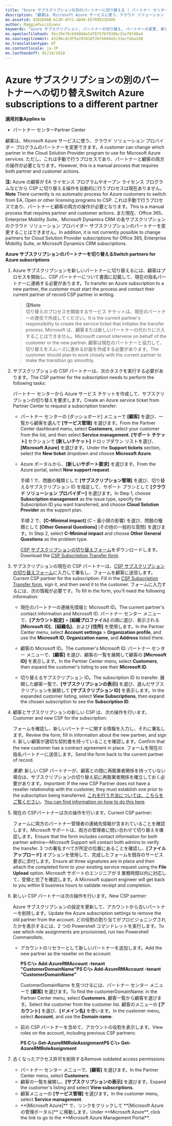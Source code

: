 ```yaml
---
title: "Azure サブスクリプションを別のパートナーに切り替える | パートナー センター"
description: "顧客は、Microsoft Azure サービスに使う、クラウド ソリューション プロバイダー プログラムのパートナーを変更できます。 ただし、これは手動で行うプロセスであり、パートナーと顧客の両方の操作が必要となります。"
ms.assetid: 42D1D9AB-613D-4FC1-A846-EE769923E699
author: MaggiePucciEvans
keywords: "azure サブスクリプション, パートナーの切り替え, パートナーの変更, 新しいパートナーの獲得, 別のパートナー"
ms.openlocfilehash: 5bc29e78cb94068a5d7675f6f030bc31e78f40a4
ms.sourcegitcommit: 4329bcdc9f5e293418f2bfe60445c33acfaba2d0
ms.translationtype: HT
ms.contentlocale: ja-JP
ms.lasthandoff: 01/24/2018
---
```

# <a name="switch-azure-subscriptions-to-a-different-partner"></a><span data-ttu-id="63dfc-105">Azure サブスクリプションの別のパートナーへの切り替え</span><span class="sxs-lookup"><span data-stu-id="63dfc-105">Switch Azure subscriptions to a different partner</span></span>

**<span data-ttu-id="63dfc-106">適用対象</span><span class="sxs-lookup"><span data-stu-id="63dfc-106">Applies to</span></span>**

-  <span data-ttu-id="63dfc-107">パートナー センター</span><span class="sxs-lookup"><span data-stu-id="63dfc-107">Partner Center</span></span>

<span data-ttu-id="63dfc-108">顧客は、Microsoft Azure サービスに使う、クラウド ソリューション プロバイダー プログラムのパートナーを変更できます。</span><span class="sxs-lookup"><span data-stu-id="63dfc-108">A customer can change which partner in the Cloud Solution Provider program to use for Microsoft Azure services.</span></span> <span data-ttu-id="63dfc-109">ただし、これは手動で行うプロセスであり、パートナーと顧客の両方の操作が必要となります。</span><span class="sxs-lookup"><span data-stu-id="63dfc-109">However, this is a manual process that requires both partner and customer actions.</span></span>

<span data-ttu-id="63dfc-110">**注:**  Azure の顧客が EA ライセンス プログラムやオープン ライセンス プログラムなどから CSP に切り替える操作を自動的に行うプロセスは現在ありません。</span><span class="sxs-lookup"><span data-stu-id="63dfc-110">**Note**  There currently is no automatic process for Azure customers to switch from EA, Open or other licensing programs to CSP.</span></span> <span data-ttu-id="63dfc-111">これは手動で行うプロセスであり、パートナーと顧客の両方の操作が必要となります。</span><span class="sxs-lookup"><span data-stu-id="63dfc-111">This is a manual process that requires partner and customer actions.</span></span> <span data-ttu-id="63dfc-112">また現在、Office 365、Enterprise Mobility Suite、Microsoft Dynamics CRM の各サブスクリプションのクラウド ソリューション プロバイダー サブスクリプションのパートナーを変更することはできません。</span><span class="sxs-lookup"><span data-stu-id="63dfc-112">In addition, it is not currently possible to change partners for Cloud Solution Provider subscriptions for Office 365, Enterprise Mobility Suite, or Microsoft Dynamics CRM subscriptions.</span></span>


 

**<span data-ttu-id="63dfc-113">Azure サブスクリプションのパートナーを切り替える</span><span class="sxs-lookup"><span data-stu-id="63dfc-113">Switch partners for Azure subscriptions</span></span>**

1.  <span data-ttu-id="63dfc-114">Azure サブスクリプションを新しいパートナーに切り替えるには、顧客はプロセスを開始し、CSP パートナーについて書面に記載して、現在の指名パートナーに連絡する必要があります。</span><span class="sxs-lookup"><span data-stu-id="63dfc-114">To transfer an Azure subscription to a new partner, the customer must start the process and contact their current partner of record CSP partner in writing.</span></span> 

    >**<span data-ttu-id="63dfc-115">注</span><span class="sxs-lookup"><span data-stu-id="63dfc-115">Note</span></span>**<br> <span data-ttu-id="63dfc-116">切り替えのプロセスを開始するサービス チケットは、現在のパートナーの責任で作成してください。</span><span class="sxs-lookup"><span data-stu-id="63dfc-116">It is the current partner's responsibility to create the service ticket that initiates the transfer process.</span></span> <span data-ttu-id="63dfc-117">Microsoft は、顧客または新しいパートナーの代わりに介入することはできません。</span><span class="sxs-lookup"><span data-stu-id="63dfc-117">Microsoft cannot intervene on behalf of the customer or the new partner.</span></span> <span data-ttu-id="63dfc-118">顧客は現在のパートナーと協力して、切り替えをスムーズに進める計画を作成する必要があります。</span><span class="sxs-lookup"><span data-stu-id="63dfc-118">The customer should plan to work closely with the current partner to make the transition go smoothly.</span></span>

2.  <span data-ttu-id="63dfc-119">サブスクリプションの CSP パートナーは、次のタスクを実行する必要があります。</span><span class="sxs-lookup"><span data-stu-id="63dfc-119">The CSP partner for the subscription needs to perform the following tasks:</span></span>

    <span data-ttu-id="63dfc-120">パートナー センターから Azure サービス チケットを作成して、サブスクリプションの切り替えを要求します。</span><span class="sxs-lookup"><span data-stu-id="63dfc-120">Create an Azure service ticket from Partner Center to request a subscription transfer:</span></span>

    -   <span data-ttu-id="63dfc-121">パートナー センターの [ダッシュボード] メニューで **[顧客]** を選び、一覧から顧客を選んで **[サービス管理]** を選びます。</span><span class="sxs-lookup"><span data-stu-id="63dfc-121">From the Partner Center dashboard menu, select **Customers**, select your customer from the list, and then select **Service management**.</span></span> <span data-ttu-id="63dfc-122">**[サポート チケット]** セクションで **[新しいチケット]** ドロップダウン リストを選び、**[Microsoft Azure]** を選びます。</span><span class="sxs-lookup"><span data-stu-id="63dfc-122">Under the **Support tickets** section, select the **New ticket** dropdown and choose **Microsoft Azure**.</span></span>

    -   <span data-ttu-id="63dfc-123">Azure ポータルから、**[新しいサポート要求]** を選びます。</span><span class="sxs-lookup"><span data-stu-id="63dfc-123">From the Azure portal, select **New support request**.</span></span>

        <span data-ttu-id="63dfc-124">手順 1 で、問題の種類として **[サブスクリプション管理]** を選び、切り替えるサブスクリプション ID を指定して、サポート プランとして **[クラウド ソリューション プロバイダー]** を選びます。</span><span class="sxs-lookup"><span data-stu-id="63dfc-124">In Step 1, choose **Subscription management** as the issue type, specify the Subscription ID you want transferred, and choose **Cloud Solution Provider** as the support plan.</span></span>

        <span data-ttu-id="63dfc-125">手順 2 で、**[C–Minimal impact]** (C – 最小限の影響) を選び、問題の種類として **[Other General Questions]** (その他の一般的な質問) を選びます。</span><span class="sxs-lookup"><span data-stu-id="63dfc-125">In Step 2, select **C–Minimal impact** and choose **Other General Questions** as the problem type.</span></span>

        <span data-ttu-id="63dfc-126">[CSP サブスクリプションの切り替えフォーム](https://assets.windowsphone.com/5222c408-e546-4e01-b72a-2ec7d4c43d57/CSP_Subscription_Transfer_Form_Azure_InvariantCulture_Default.zip)をダウンロードします。</span><span class="sxs-lookup"><span data-stu-id="63dfc-126">Download the [CSP Subscription Transfer form](https://assets.windowsphone.com/5222c408-e546-4e01-b72a-2ec7d4c43d57/CSP_Subscription_Transfer_Form_Azure_InvariantCulture_Default.zip).</span></span>

3.  <span data-ttu-id="63dfc-127">サブスクリプションの現在の CSP パートナーは、[CSP サブスクリプションの切り替えフォーム](https://assets.windowsphone.com/5222c408-e546-4e01-b72a-2ec7d4c43d57/CSP_Subscription_Transfer_Form_Azure_InvariantCulture_Default.zip)に入力して署名し、フォームを顧客に送信します。</span><span class="sxs-lookup"><span data-stu-id="63dfc-127">Current CSP partner for the subscription: Fill in the [CSP Subscription Transfer form](https://assets.windowsphone.com/5222c408-e546-4e01-b72a-2ec7d4c43d57/CSP_Subscription_Transfer_Form_Azure_InvariantCulture_Default.zip), sign it, and then send it to the customer.</span></span> <span data-ttu-id="63dfc-128">フォームに入力するには、次の情報が必要です。</span><span class="sxs-lookup"><span data-stu-id="63dfc-128">To fill in the form, you'll need the following information:</span></span>

    -   <span data-ttu-id="63dfc-129">現在のパートナーの連絡先情報と Microsoft ID。</span><span class="sxs-lookup"><span data-stu-id="63dfc-129">The current partner's contact information and Microsoft ID.</span></span> <span data-ttu-id="63dfc-130">パートナー センター メニューで、**[アカウント設定]** &gt; **[組織プロファイル]** の順に選び、表示される **[Microsoft ID]**、**[組織名]**、および **[住所]** を使用します。</span><span class="sxs-lookup"><span data-stu-id="63dfc-130">In the Partner Center menu, select **Account settings** &gt; **Organization profile**, and use the **Microsoft ID**, **Organization name**, and **Address** listed there.</span></span>

    -   <span data-ttu-id="63dfc-131">顧客の Microsoft ID。</span><span class="sxs-lookup"><span data-stu-id="63dfc-131">The customer's Microsoft ID.</span></span> <span data-ttu-id="63dfc-132">パートナー センター メニューで、**[顧客]** を選び、顧客の一覧を展開して顧客の **[Microsoft ID]** を表示します。</span><span class="sxs-lookup"><span data-stu-id="63dfc-132">In the Partner Center menu, select **Customers**, then expand the customer's listing to see their **Microsoft ID**.</span></span>

    -   <span data-ttu-id="63dfc-133">切り替えるサブスクリプション ID。</span><span class="sxs-lookup"><span data-stu-id="63dfc-133">The subscription ID to transfer.</span></span> <span data-ttu-id="63dfc-134">展開した顧客一覧で、**[サブスクリプションの表示]** を選び、選んだサブスクリプションを展開して **[サブスクリプション ID]** を表示します。</span><span class="sxs-lookup"><span data-stu-id="63dfc-134">In the expanded customer listing, select **View Subscriptions**, then expand the chosen subscription to see the **Subscription ID**.</span></span>

4.  <span data-ttu-id="63dfc-135">顧客とサブスクリプションの新しい CSP は、次の操作を行います。</span><span class="sxs-lookup"><span data-stu-id="63dfc-135">Customer and new CSP for the subscription:</span></span>

    <span data-ttu-id="63dfc-136">フォームを確認し、新しいパートナーに関する情報を入力し、それに署名します。</span><span class="sxs-lookup"><span data-stu-id="63dfc-136">Review the form, fill in information about the new partner, and sign it.</span></span> <span data-ttu-id="63dfc-137">新しい顧客が適切な契約書を持っていることを確認します。</span><span class="sxs-lookup"><span data-stu-id="63dfc-137">Confirm that the new customer has a contract agreement in place.</span></span> <span data-ttu-id="63dfc-138">フォームを現在の指名パートナーに送信します。</span><span class="sxs-lookup"><span data-stu-id="63dfc-138">Send the form back to the current partner of record.</span></span>

    <span data-ttu-id="63dfc-139">*重要*: 新しい CSP パートナーが、顧客との間に再販業者関係を持っていない場合は、サブスクリプションの切り替え前に再販業者関係を確立しておく必要があります。</span><span class="sxs-lookup"><span data-stu-id="63dfc-139">*Important*: If the new CSP Partner does not have a reseller relationship with the customer, they must establish one prior to the subscription being transferred.</span></span> <span data-ttu-id="63dfc-140">[これを行う方法については、こちらをご覧ください](https://int.msdn.microsoft.com/en-us/library/partnercenter/mt750320.aspx)。</span><span class="sxs-lookup"><span data-stu-id="63dfc-140">[You can find information on how to do this here](https://int.msdn.microsoft.com/en-us/library/partnercenter/mt750320.aspx).</span></span>

5.  <span data-ttu-id="63dfc-141">現在の CSPパートナーは次の操作を行います。</span><span class="sxs-lookup"><span data-stu-id="63dfc-141">Current CSP partner:</span></span>

    <span data-ttu-id="63dfc-142">フォームに両方のパートナー管理者の連絡先情報が含まれていることを確認します。Microsoft サポートは、両方の管理者に問い合わせて切り替えを確認します。</span><span class="sxs-lookup"><span data-stu-id="63dfc-142">Ensure that the form includes contact information for both partner admins—Microsoft Support will contact both admins to verify the transfer.</span></span> <span data-ttu-id="63dfc-143">3 つの署名すべてが所定の位置にあることを確認し、**[ファイル アップロード]** オプションを使用して、完成したフォームを既存のサービス要求に添付します。</span><span class="sxs-lookup"><span data-stu-id="63dfc-143">Ensure all three signatures are in place and then attach the completed form to your existing service request using the **File Upload** option.</span></span> <span data-ttu-id="63dfc-144">Microsoft サポートのエンジニアが 8 業務時間以内に対応して、受領と完了を確認します。</span><span class="sxs-lookup"><span data-stu-id="63dfc-144">A Microsoft support engineer will get back to you within 8 business hours to validate receipt and completion.</span></span>

6.  <span data-ttu-id="63dfc-145">新しい CSP パートナーは次の操作を行います。</span><span class="sxs-lookup"><span data-stu-id="63dfc-145">New CSP partner:</span></span>

    <span data-ttu-id="63dfc-146">Azure サブスクリプションの設定を更新して、アカウントから古いパートナーを削除します。</span><span class="sxs-lookup"><span data-stu-id="63dfc-146">Update the Azure subscription settings to remove the old partner from the account.</span></span> <span data-ttu-id="63dfc-147">どの役割の割り当てがプロビジョニングされたかを表示するには、2 つの Powershell コマンドレットを実行します。</span><span class="sxs-lookup"><span data-stu-id="63dfc-147">To see which role assignments are provisioned, run two Powershell Commandlets.</span></span>

    -   <span data-ttu-id="63dfc-148">アカウントのリセラーとして新しいパートナーを追加します。</span><span class="sxs-lookup"><span data-stu-id="63dfc-148">Add the new partner as the reseller on the account:</span></span>

        **<span data-ttu-id="63dfc-149">PS C:\\&gt; Add-AzureRMAccount -tenant "CustomerDomainName"</span><span class="sxs-lookup"><span data-stu-id="63dfc-149">PS C:\\&gt; Add-AzureRMAccount -tenant "CustomerDomainName"</span></span>**

        <span data-ttu-id="63dfc-150">CustomerDomainName を見つけるには、パートナー センター メニューで **[顧客]** を選びます。</span><span class="sxs-lookup"><span data-stu-id="63dfc-150">To find the customerDomainName: in the Partner Center menu, select **Customers**.</span></span> <span data-ttu-id="63dfc-151">顧客一覧から顧客を選びます。</span><span class="sxs-lookup"><span data-stu-id="63dfc-151">Select the customer from the customer list.</span></span> <span data-ttu-id="63dfc-152">顧客のメニューの **[アカウント]** を選び、**[ドメイン名]** を使います。</span><span class="sxs-lookup"><span data-stu-id="63dfc-152">In the customer menu, select **Account**, and use the **Domain name**.</span></span>

    -   <span data-ttu-id="63dfc-153">前の CSP パートナーを含めて、アカウントの役割を表示します。</span><span class="sxs-lookup"><span data-stu-id="63dfc-153">View roles on the account, including previous CSP partners:</span></span>

        **<span data-ttu-id="63dfc-154">PS C:\\&gt; Get-AzureRMRoleAssignment</span><span class="sxs-lookup"><span data-stu-id="63dfc-154">PS C:\\&gt; Get-AzureRMRoleAssignment</span></span>**

7. <span data-ttu-id="63dfc-155">古くなったアクセス許可を削除する</span><span class="sxs-lookup"><span data-stu-id="63dfc-155">Remove outdated access permissions</span></span>

    -  <span data-ttu-id="63dfc-156">パートナー センター メニューで、**[顧客]** を選びます。</span><span class="sxs-lookup"><span data-stu-id="63dfc-156">In the Partner Center menu, select **Customers**.</span></span> 
    -  <span data-ttu-id="63dfc-157">顧客の一覧を展開し、**[サブスクリプションの表示]** を選びます。</span><span class="sxs-lookup"><span data-stu-id="63dfc-157">Expand the customer's listing and select **View subscriptions**.</span></span> 
    -  <span data-ttu-id="63dfc-158">顧客メニューの **[サービス管理]** を選びます。</span><span class="sxs-lookup"><span data-stu-id="63dfc-158">In the customer menu, select **Service management**.</span></span> 
    -  <span data-ttu-id="63dfc-159">
          **[Microsoft Azure]** で、リンクをクリックして **[Microsoft Azure の管理ポータル]** に移動します。</span><span class="sxs-lookup"><span data-stu-id="63dfc-159">Under **Microsoft Azure**, click the link to go to the **Microsoft Azure Management Portal**.</span></span>

 

 



